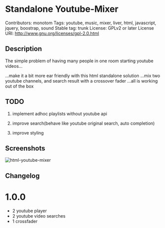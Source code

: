 # Standalone Youtube-Mixer #
Contributors: monotom
Tags: youtube, music, mixer, liver, html, javascript, jquery, boostrap, sound
Stable tag: trunk
License: GPLv2 or later
License URI: http://www.gnu.org/licenses/gpl-2.0.html


## Description ##
The simple problem of having many people in one room starting youtube videos...

...make it a bit more ear friendly with this html standalone solution
...mix two youtube channels, and search result with a crossover fader
...all is working out of the box

## TODO ##

1. implement adhoc playlists without youtube api

1. improve search(behave like youtube original search, auto completion)

1. improve styling


## Screenshots ##

![html-youtube-mixer](https://raw.github.com/monotom/html-youtube-mixer/master/img/screenshot.jpg)
## Changelog ##
# 1.0.0 #
  * 2 youtube player
  * 2 youtube video searches
  * 1 crossfader
